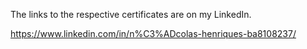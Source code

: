The links to the respective certificates are on my LinkedIn.

https://www.linkedin.com/in/n%C3%ADcolas-henriques-ba8108237/
